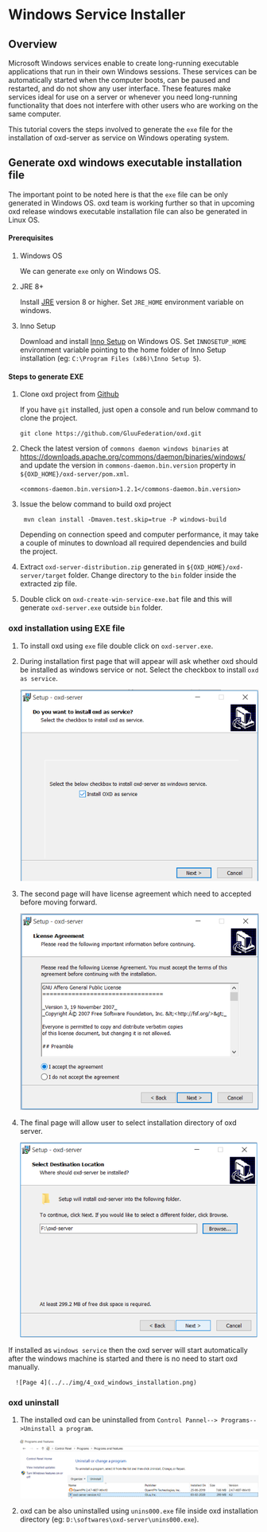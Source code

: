 # Windows Service Installer

## Overview

Microsoft Windows services enable to create long-running executable applications that run in their own Windows sessions. These services can be automatically started when the computer boots, can be paused and restarted, and do not show any user interface. These features make services ideal for use on a server or whenever you need long-running functionality that does not interfere with other users who are working on the same computer.

This tutorial covers the steps involved to generate the `exe` file for the installation of oxd-server as service on Windows operating system.

## Generate oxd windows executable installation file

The important point to be noted here is that the `exe` file can be only generated in Windows OS. oxd team is working further so that in upcoming oxd release windows executable installation file can also be generated in Linux OS.

#### Prerequisites

1. Windows OS

      We can generate `exe` only on Windows OS.

2. JRE 8+

      Install [JRE](https://www.oracle.com/technetwork/java/javase/downloads/jre8-downloads-2133155.html) version 8 or higher. Set `JRE_HOME` environment variable on windows.

3. Inno Setup

      Download and install [Inno Setup](http://www.jrsoftware.org/isdl.php) on Windows OS. Set `INNOSETUP_HOME` environment variable pointing to the home folder of Inno Setup installation (eg: `C:\Program Files (x86)\Inno Setup 5`).

#### Steps to generate EXE

1. Clone oxd project from [Github](https://github.com/GluuFederation/oxd)

   If you have `git` installed, just open a console and run below command to clone the project.
   
   ```
   git clone https://github.com/GluuFederation/oxd.git
   ```
   
1. Check the latest version of `commons daemon windows binaries` at https://downloads.apache.org/commons/daemon/binaries/windows/ and update the version in `commons-daemon.bin.version` property in `${OXD_HOME}/oxd-server/pom.xml`.

   ```
   <commons-daemon.bin.version>1.2.1</commons-daemon.bin.version>
   ```

1. Issue the below command to build oxd project
   
   ```
    mvn clean install -Dmaven.test.skip=true -P windows-build
   ```
   
   Depending on connection speed and computer performance, it may take a couple of minutes to download all required dependencies and build the project.

1. Extract `oxd-server-distribution.zip` generated in `${OXD_HOME}/oxd-server/target` folder. Change directory to the `bin` folder inside the extracted zip file.

1. Double click on `oxd-create-win-service-exe.bat` file and this will generate `oxd-server.exe` outside `bin` folder.

### oxd installation using EXE file

1. To install oxd using `exe` file double click on `oxd-server.exe`.

1. During installation first page that will appear will ask whether oxd should be installed as windows service or not. Select the checkbox to install `oxd as service`.

      ![Page 1](../../img/1_oxd_windows_installation.png)

1. The second page will have license agreement which need to accepted before moving forward.

      ![Page 2](../../img/2_oxd_windows_installation.png)

1. The final page will allow user to select installation directory of oxd server.

      ![Page 3](../../img/3_oxd_windows_installation.png)
   
If installed as `windows service` then the oxd server will start automatically after the windows machine is started and there is no need to start oxd manually.

      ![Page 4](../../img/4_oxd_windows_installation.png)
   
### oxd uninstall

1. The installed oxd can be uninstalled from `Control Pannel--> Programs-->Uninstall a program`.

      ![Uninstall](../../img/oxd_windows_uninstall.png)

1. oxd can be also uninstalled using `unins000.exe` file inside oxd installation directory (eg: `D:\softwares\oxd-server\unins000.exe`).

